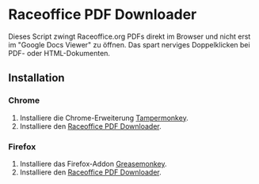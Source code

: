 Raceoffice PDF Downloader
=========================

Dieses Script zwingt Raceoffice.org PDFs direkt im Browser und nicht erst im "Google Docs Viewer" zu öffnen. Das spart nerviges Doppelklicken bei PDF- oder HTML-Dokumenten.

## Installation

### Chrome
1. Installiere die Chrome-Erweiterung [Tampermonkey](https://chrome.google.com/webstore/detail/tampermonkey/dhdgffkkebhmkfjojejmpbldmpobfkfo).
2. Installiere den [Raceoffice PDF Downloader](https://github.com/PascalHelbig/Raceoffice-PDF-Downloader/raw/master/raceoffice-pdf-downloader.user.js).

### Firefox
1. Installiere das Firefox-Addon [Greasemonkey](https://addons.mozilla.org/de/firefox/addon/greasemonkey/).
2. Installiere den [Raceoffice PDF Downloader](https://github.com/PascalHelbig/Raceoffice-PDF-Downloader/raw/master/raceoffice-pdf-downloader.user.js).
